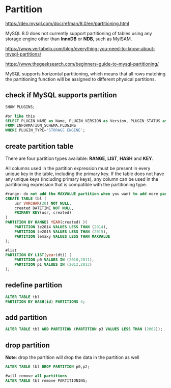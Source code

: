 # Partition

https://dev.mysql.com/doc/refman/8.0/en/partitioning.html

MySQL 8.0 does not currently support partitioning of tables using any storage engine other than **InnoDB** or **NDB**, such as MyISAM.

https://www.vertabelo.com/blog/everything-you-need-to-know-about-mysql-partitions/

https://www.thegeeksearch.com/beginners-guide-to-mysql-partitioning/

MySQL supports horizontal partitioning, which means that all rows matching the partitioning function will be assigned to different physical partitions.

## check if MySQL supports partition
```sql
SHOW PLUGINS;

#or like this
SELECT PLUGIN_NAME as Name, PLUGIN_VERSION as Version, PLUGIN_STATUS as Status
FROM INFORMATION_SCHEMA.PLUGINS
WHERE PLUGIN_TYPE='STORAGE ENGINE';
```

## create partition table
There are four partition types available: **RANGE**, **LIST**, **HASH** and **KEY**.

All columns used in the partition expression must be present in every unique key in the table, including the primary key. If the table does not have any unique keys (including primary keys), any column can be used in the partitioning expression that is compatible with the partitioning type.

```sql
#range: do not add the MAXVALUE partition when you want to add more partitions later
CREATE TABLE tbl (
    usr VARCHAR(20) NOT NULL,
    created DATETIME NOT NULL,
    PRIMARY KEY(usr, created)
)
PARTITION BY RANGE( YEAR(created) )(
    PARTITION le2014 VALUES LESS THAN (2014),
    PARTITION le2015 VALUES LESS THAN (2015),
    PARTITION lemaxy VALUES LESS THAN MAXVALUE
);

#list
PARTITION BY LIST(year(dt)) (
    PARTITION p0 VALUES IN (2010,2011),
    PARTITION p1 VALUES IN (2012,2013)
);
```

## redefine partition
```sql
ALTER TABLE tbl
PARTITION BY HASH(id) PARTITIONS 4;
```

## add partition
```sql
ALTER TABLE tbl ADD PARTITION (PARTITION p3 VALUES LESS THAN (2002));
```

## drop partition
**Note**: drop the partition will drop the data in the partition as well
```sql
ALTER TABLE tbl DROP PARTITION p0,p2;

#will remove all partitions
ALTER TABLE tbl remove PARTITIONING;
```
